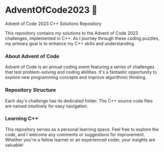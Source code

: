 # AdventOfCode2023 🎄
Advent of Code 2023  C++ Solutions Repository 

This repository contains my solutions to the Advent of Code 2023 challenges, implemented in C++. As I journey through these coding puzzles, my primary goal is to enhance my C++ skills and understanding.

### About Advent of Code
Advent of Code is an annual coding event featuring a series of challenges that test problem-solving and coding abilities. It's a fantastic opportunity to explore new programming concepts and improve algorithmic thinking.

### Repository Structure
Each day's challenge has its dedicated folder.
The C++ source code files are named intuitively for easy navigation.

### Learning C++
This repository serves as a personal learning space. Feel free to explore the code, and I welcome any comments or suggestions for improvement. Whether you're a fellow learner or an experienced coder, your insights are valuable!
